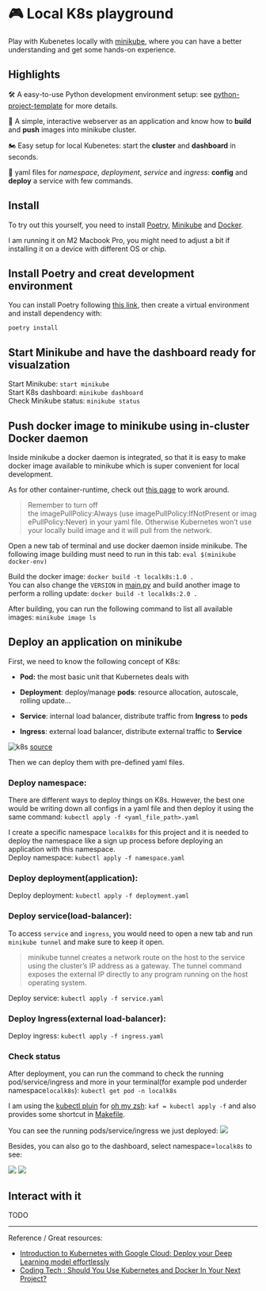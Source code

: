# 🎮 Local K8s playground

Play with Kubenetes locally with [minikube](https://minikube.sigs.k8s.io/docs/), where you can have a better understanding and get some hands-on experience.

## Highlights

🛠️ A easy-to-use Python development environment setup: see [python-project-template](https://github.com/ZequnZ/python-project-template) for more details.

🪩 A simple, interactive webserver as an application and know how to **build** and **push** images into minikube cluster.

🏍️ Easy setup for local Kubenetes: start the **cluster** and **dashboard** in seconds.

🎤 yaml files for *namespace*, *deployment*, *service* and *ingress*: **config** and **deploy** a service with few commands.

## Install

To try out this yourself, you need to install [Poetry](https://python-poetry.org/), [Minikube](https://minikube.sigs.k8s.io/docs/) and [Docker](https://www.docker.com/).

I am running it on M2 Macbook Pro, you might need to adjust a bit if installing it on a device with different OS or chip.

## Install Poetry and creat development environment

You can install Poetry following [this link](https://python-poetry.org/docs/#installing-with-the-official-installer), then create a virtual environment and install dependency with:
```
poetry install
```

## Start Minikube and have the dashboard ready for visualzation
Start Minikube: `start minikube`  
Start K8s dashboard: `minikube dashboard`  
Check Minikube status: `minikube status`

## Push docker image to minikube using in-cluster Docker daemon

Inside minikube a docker daemon is integrated, so that it is easy to make docker image available to minikube which is super convenient for local development.

As for other container-runtime, check out [this page](https://minikube.sigs.k8s.io/docs/handbook/pushing/) to work around.

> Remember to turn off the imagePullPolicy:Always (use imagePullPolicy:IfNotPresent or imagePullPolicy:Never) in your yaml file. Otherwise Kubernetes won’t use your locally build image and it will pull from the network.

Open a new tab of terminal and use docker daemon inside minikube. The following image building must need to run in this tab: `eval $(minikube docker-env)`

Build the docker image: `docker build -t localk8s:1.0 .`  
You can also change the `VERSION` in [main.py](./src/main.py) and build another image to perform a rolling update: ``docker build -t localk8s:2.0 .``

After building, you can run the following command to list all available images: `minikube image ls`

## Deploy an application on minikube

First, we need to know the following concept of K8s:
- **Pod:** the most basic unit that Kubernetes deals with

- **Deployment**: deploy/manage **pods**: resource allocation, autoscale, rolling update…

- **Service**: internal load balancer, distribute traffic from **Ingress** to **pods**

- **Ingress**: external load balancer, distribute external traffic to **Service**

![k8s](./asset/k8s.png)
[source](https://theaisummer.com/kubernetes/)

Then we can deploy them with pre-defined yaml files.

### Deploy namespace:

There are different ways to deploy things on K8s. However, the best one would be writing down all configs in a yaml file and then deploy it using the same command:
`kubectl apply -f <yaml_file_path>.yaml`

I create a specific namespace `localk8s` for this project and it is needed to deploy the namespace like a sign up process before deploying an application with this namespace.  
Deploy namespace: `kubectl apply -f namespace.yaml`

### Deploy deployment(application):

Deploy deployment: `kubectl apply -f deployment.yaml`

### Deploy service(load-balancer):

To access `service` and `ingress`, you would need to open a new tab and run `minikube tunnel` and make sure to keep it open. 

> minikube tunnel creates a network route on the host to the service using the cluster’s IP address as a gateway. The tunnel command exposes the external IP directly to any program running on the host operating system.  

Deploy service: `kubectl apply -f service.yaml`

### Deploy Ingress(external load-balancer):

Deploy ingress: `kubectl apply -f ingress.yaml`


### Check status
After deployment, you can run the command to check the running pod/service/ingress and more in your terminal(for example pod underder namespace`localk8s`): `kubectl get pod -n localk8s`

I am using the [kubectl pluin](https://github.com/ohmyzsh/ohmyzsh/tree/master/plugins/kubectl) for [oh my zsh](https://ohmyz.sh/): `kaf = kubectl apply -f` and also provides some shortcut in [Makefile](./Makefile).

You can see the running pods/service/ingress we just deployed:
![](./asset/deployment_terminal.png)

Besides, you can also go to the dashboard, select namespace=`localk8s` to see:

![](./asset/dashboard_pod.png)
![](./asset/dashboard_service.png)


## Interact with it 

TODO

---
Reference / Great resources:
- [Introduction to Kubernetes with Google Cloud: Deploy your Deep Learning model effortlessly](https://theaisummer.com/kubernetes/)
- [Coding Tech : Should You Use Kubernetes and Docker In Your Next Project?](https://www.youtube.com/watch?v=u8dW8DrcSmo)
